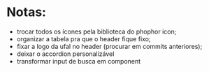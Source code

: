 # Notas:

- trocar todos os ícones pela biblioteca do phophor icon;
- organizar a tabela pra que o header fique fixo;
- fixar a logo da ufal no header (procurar em commits anteriores);
- deixar o accordion personalizável
- transformar input de busca em component